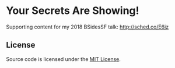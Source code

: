# Your Secrets Are Showing!

Supporting content for my 2018 BSidesSF talk: http://sched.co/E6iz

## License

Source code is licensed under the [MIT License](/LICENSE).
